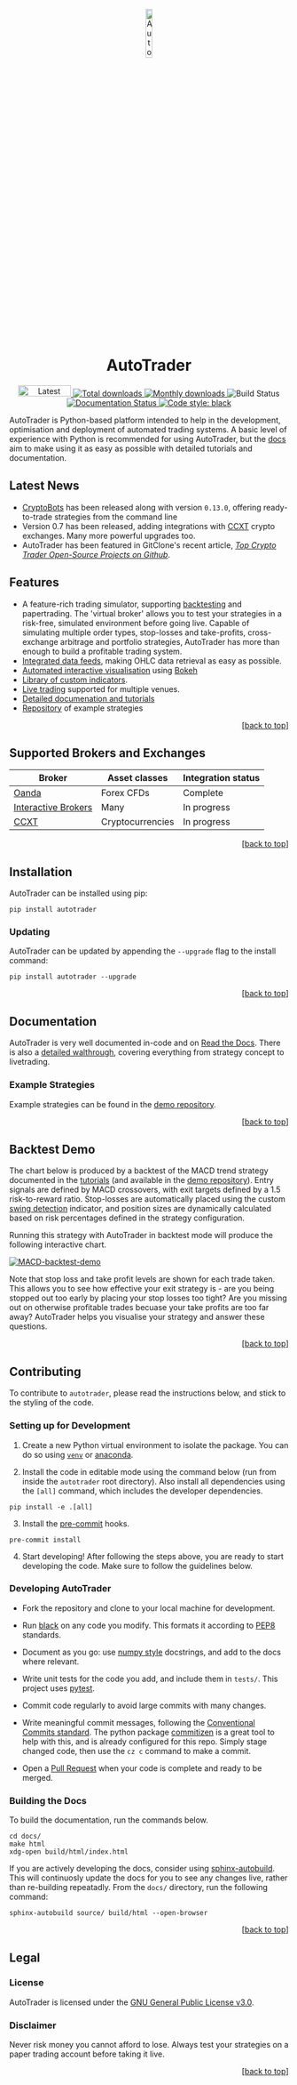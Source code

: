 <a name="readme-top"></a>

<p align="center">
  <a href="https://kieran-mackle.github.io/AutoTrader/">
    <img src="https://user-images.githubusercontent.com/60687606/132320916-23445f43-dfdc-4949-9881-e18f622605d2.png" alt="AutoTrader Logo" width="15%" >
  </a>
</p>

<h1 align="center">AutoTrader</h1>

<p align="center">
  <a href="https://pypi.org/project/autotrader">
    <img src="https://img.shields.io/pypi/v/autotrader.svg?color=blue&style=plastic" alt="Latest version" width=95 height=20>
  </a>
  
  <a href="https://pepy.tech/project/autotrader">
    <img src="https://pepy.tech/badge/autotrader" alt="Total downloads" >
  </a>
  
  <a href="https://pepy.tech/project/autotrader">
    <img src="https://pepy.tech/badge/autotrader/month" alt="Monthly downloads" >
  </a>
  
  <a>
    <img src="https://github.com/kieran-mackle/AutoTrader/actions/workflows/tests.yml/badge.svg" alt="Build Status" >
  </a>
  
  <a href='https://autotrader.readthedocs.io/en/latest/?badge=latest'>
    <img src='https://readthedocs.org/projects/autotrader/badge/?version=latest' alt='Documentation Status' />
  </a>
  
  <a href="https://github.com/psf/black">
    <img alt="Code style: black" src="https://img.shields.io/badge/code%20style-black-000000.svg">
  </a>
  
</p>


AutoTrader is Python-based platform intended to help in the development, optimisation and deployment of automated trading systems. 
A basic level of experience with Python is recommended for using AutoTrader, but the [docs](https://autotrader.readthedocs.io/en/latest/) 
aim to make using it as easy as possible with detailed tutorials and documentation.

## Latest News
- [CryptoBots](https://github.com/kieran-mackle/cryptobots) has been released along with version `0.13.0`, offering ready-to-trade strategies from the command line
- Version 0.7 has been released, adding integrations with [CCXT](https://github.com/ccxt/ccxt) crypto exchanges. Many more powerful upgrades too.
- AutoTrader has been featured in GitClone's recent article, [*Top Crypto Trader Open-Source Projects on Github*](https://gitclone.dev/top-crypto-trader-open-source-projects-on-github/).

## Features
- A feature-rich trading simulator, supporting [backtesting](https://autotrader.readthedocs.io/en/latest/features/backtesting.html) and 
papertrading. The 'virtual broker' allows you to test your strategies in a risk-free, simulated environment before going live. Capable 
of simulating multiple order types, stop-losses and take-profits, cross-exchange arbitrage and portfolio strategies, AutoTrader has 
more than enough to build a profitable trading system.
- [Integrated data feeds](https://kieran-mackle.github.io/AutoTrader/tutorials/price-data), making OHLC data retrieval as easy as possible.
- [Automated interactive visualisation](https://autotrader.readthedocs.io/en/latest/features/visualisation.html) using [Bokeh](https://bokeh.org/)
- [Library of custom indicators](https://autotrader.readthedocs.io/en/latest/indicators.html).
- [Live trading](https://autotrader.readthedocs.io/en/latest/features/live-trading.html) supported for multiple venues.
- [Detailed documenation and tutorials](https://autotrader.readthedocs.io/en/latest/index.html)
- [Repository](https://github.com/kieran-mackle/autotrader-demo) of example strategies

<p align="right">[<a href="#readme-top">back to top</a>]</p>


## Supported Brokers and Exchanges

| Broker | Asset classes | Integration status |
| -------- | ------------- | ------------------ |
| [Oanda](https://www.oanda.com/)    | Forex CFDs    | Complete |
| [Interactive Brokers](https://www.interactivebrokers.com/en/home.php) | Many | In progress |
| [CCXT](https://github.com/ccxt/ccxt) | Cryptocurrencies | In progress |

<p align="right">[<a href="#readme-top">back to top</a>]</p>

## Installation
AutoTrader can be installed using pip:
```
pip install autotrader
```
### Updating
AutoTrader can be updated by appending the `--upgrade` flag to the install command:
```
pip install autotrader --upgrade
```

<p align="right">[<a href="#readme-top">back to top</a>]</p>

## Documentation
AutoTrader is very well documented in-code and on [Read the Docs](https://autotrader.readthedocs.io/en/latest/). There is also a [detailed walthrough](https://autotrader.readthedocs.io/en/latest/tutorials/walkthrough.html), covering everything from strategy concept to livetrading.

### Example Strategies
Example strategies can be found in the [demo repository](https://github.com/kieran-mackle/autotrader-demo).

<p align="right">[<a href="#readme-top">back to top</a>]</p>

## Backtest Demo
The chart below is produced by a backtest of the MACD trend strategy documented in the 
[tutorials](https://autotrader.readthedocs.io/en/latest/tutorials/building-strategy.html) (and available in the 
[demo repository](https://github.com/kieran-mackle/autotrader-demo)). Entry signals are defined by MACD crossovers, with exit targets defined
by a 1.5 risk-to-reward ratio. Stop-losses are automatically placed using the custom
[swing detection](https://autotrader.readthedocs.io/en/latest/indicators.html#swing-detection) indicator, and position sizes are dynamically calculated based 
on risk percentages defined in the strategy configuration.

Running this strategy with AutoTrader in backtest mode will produce the following interactive chart. 

[![MACD-backtest-demo](https://user-images.githubusercontent.com/60687606/128127659-bf81fdd2-c246-4cd1-b86d-ef624cac50a7.png)](https://autotrader.readthedocs.io/en/latest/tutorials/backtesting.html#interactive-chart)

Note that stop loss and take profit levels are shown for each trade taken. This allows you to see how effective your exit strategy is - are you being stopped out too 
early by placing your stop losses too tight? Are you missing out on otherwise profitable trades becuase your take profits are too far away? AutoTrader helps you 
visualise your strategy and answer these questions.

<p align="right">[<a href="#readme-top">back to top</a>]</p>


## Contributing
To contribute to `autotrader`, please read the instructions below,
and stick to the styling of the code.

### Setting up for Development

1. Create a new Python virtual environment to isolate the package. You 
can do so using [`venv`](https://docs.python.org/3/library/venv.html) or
[anaconda](https://www.anaconda.com/).

2. Install the code in editable mode using the command below (run from
inside the `autotrader` root directory). Also install all dependencies 
using the `[all]` command, which includes the developer dependencies.

```
pip install -e .[all]
```

3. Install the [pre-commit](https://pre-commit.com/) hooks.

```
pre-commit install
```

4. Start developing! After following the steps above, you are ready
to start developing the code. Make sure to follow the guidelines 
below.


### Developing AutoTrader

- Fork the repository and clone to your local machine for development.

- Run [black](https://black.readthedocs.io/en/stable/index.html) on any
code you modify. This formats it according to 
[PEP8](https://peps.python.org/pep-0008/) standards.

- Document as you go: use 
[numpy style](https://numpydoc.readthedocs.io/en/latest/format.html) 
docstrings, and add to the docs where relevant.

- Write unit tests for the code you add, and include them in `tests/`. 
This project uses [pytest](https://docs.pytest.org/en/7.2.x/).

- Commit code regularly to avoid large commits with many changes. 

- Write meaningful commit messages, following the 
[Conventional Commits standard](https://www.conventionalcommits.org/en/v1.0.0/).
The python package [commitizen](https://commitizen-tools.github.io/commitizen/)
is a great tool to help with this, and is already configured for this
repo. Simply stage changed code, then use the `cz c` command to make a 
commit.

- Open a [Pull Request](https://github.com/kieran-mackle/autoTrader/pulls) 
when your code is complete and ready to be merged.


### Building the Docs

To build the documentation, run the commands below. 

```
cd docs/
make html
xdg-open build/html/index.html
```

If you are actively developing the docs, consider using
[sphinx-autobuild](https://pypi.org/project/sphinx-autobuild/).
This will continuosly update the docs for you to see any changes
live, rather than re-building repeatadly. From the `docs/` 
directory, run the following command:

```
sphinx-autobuild source/ build/html --open-browser
```

<p align="right">[<a href="#readme-top">back to top</a>]</p>


## Legal 
### License
AutoTrader is licensed under the [GNU General Public License v3.0](https://www.gnu.org/licenses/gpl-3.0.en.html).

### Disclaimer
Never risk money you cannot afford to lose. Always test your strategies on a paper trading account before taking it live.

<p align="right">[<a href="#readme-top">back to top</a>]</p>
